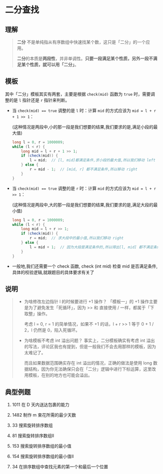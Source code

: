 # 二分查找

## 理解

> **二分** 不是单纯指从有序数组中快速找某个数，这只是「二分」的一个应用。
>
> **二分**的本质是**两段性**，并非单调性。**只要一段满足某个性质，另外一段不满足某个性质，就可以用「二分」**。

## 模板

其中「二分」模板其实有两套，主要是根据 `check(mid)` 函数为 `true` 时，需要调整的是 `l` 指针还是 `r` 指针来判断。

+ 当 `check(mid) == true` 调整的是 `l` 时：计算 `mid` 的方式应该为 `mid = l + r + 1 >> 1`：

    (这种情况是两段中,小的那一段是我们想要的结果,我们要求的是,满足小段的最大值)

    ~~~java
    long l = 0, r = 1000009;
    while (l < r) {
        long mid = l + r + 1 >> 1;
        if (check(mid)) {
            l = mid;  // [l, mid]都满足条件,求小段的最大值,所以我们移动 left
        } else {
            r = mid - 1;  // [mid, r] 都不满足条件,所以移动 right
        }
    }
    ~~~

    

+ 当 `check(mid) == true` 调整的是 `r` 时：计算 `mid` 的方式应该为 `mid = l + r >> 1`：

    (这种情况是两段中,大的那一段是我们想要的结果,我们要求的是,满足大段的最小值)

    ~~~java
    long l = 0, r = 1000009;
    while (l < r) {
        long mid = l + r >> 1;
        if (check(mid)) {
            r = mid;  // 求大段中的最小值,所以我们移动 right
        } else {
            l = mid + 1;  // 因为大段是满足条件的,所以得出[l, mid] 都不满足条件
        }
    }
    ~~~

+ 一般地,我们还需要一个 check 函数, check (int mid) 检查 mid 是否满足条件,具体的校验逻辑,就跟题目的具体要求有关了

## 说明

> + 为啥修改左边指针 l 的时候要进行 +1 操作？
>     「模板一」的 +1 操作主要是为了避免发生「死循环」，因为 >> 和 直接使用 / 一样，都属于「下取整」操作。
>
>     考虑 l = 0, r = 1 的简单情况，如果不 +1 的话，l + r >> 1 等于 0 + 1 / 2，l 仍然是 0，陷入死循环。
>
> + 为啥模板不考虑 int 溢出问题？
>     事实上，二分模板确实有考虑 int 溢出的写法，评论区我也有提到，但是一般我们不会去用那样的模板，因为太难记了。
>
>     而且如果数据范围确实存在 int 溢出的情况，正确的做法是使用 long 数据结构，因为你无法确保只会在「二分」逻辑中进行下标运算，这里改用模板，在别的地方也可能会溢出。

## 典型例题

1. 1011 在 D 天内送达包裹的能力
2. 1482 制作 m 束花所需的最少天数
3. 33 搜索旋转排序数组

4. 81 搜索旋转排序数组II
5. 153 搜索旋转排序数组的最小值
6. 154 搜索旋转排序数组的最小值II
7. 34 在排序数组中查找元素的第一个和最后一个位置